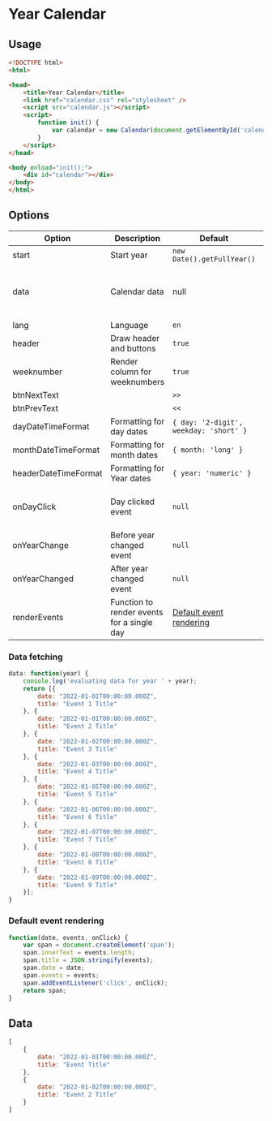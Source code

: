 # Year Calendar

## Usage

```html
<!DOCTYPE html>
<html>

<head>
    <title>Year Calendar</title>
    <link href="calendar.css" rel="stylesheet" />
    <script src="calendar.js"></script>
    <script>
        function init() {
            var calendar = new Calendar(document.getElementById('calendar'), { });
        }
    </script>
</head>

<body onload="init();">
    <div id="calendar"></div>
</body>
</html>
```

## Options

|Option|Description|Default|Notes|
|-|-|-|-|
|start|Start year|`new Date().getFullYear()`||
|data|Calendar data|null|Either data object or function returning data. If data is a function the current Year will be passed as argument. [Data fetching](#data-fetching)|
|lang|Language|`en`||
|header|Draw header and buttons|`true`||
|weeknumber|Render column for weeknumbers|`true`||
|btnNextText||`>>`||
|btnPrevText||`<<`||
|dayDateTimeFormat|Formatting for day dates|`{ day: '2-digit', weekday: 'short' }`|[Intl.DateTimeFormat](https://tc39.es/ecma402/#datetimeformat-objects)|
|monthDateTimeFormat|Formatting for month dates|`{ month: 'long' }`|[Intl.DateTimeFormat](https://tc39.es/ecma402/#datetimeformat-objects)|
|headerDateTimeFormat|Formatting for Year dates|`{ year: 'numeric' }`|[Intl.DateTimeFormat](https://tc39.es/ecma402/#datetimeformat-objects)|
|onDayClick|Day clicked event|`null`|Events can be read from `event.currentTarget.events`. Date can be read from `event.currentTarget.date`.|
|onYearChange|Before year changed event|`null`|Can return `false` to prevent changing of year|
|onYearChanged|After year changed event|`null`||
|renderEvents|Function to render events for a single day|[Default event rendering](#default-event-rendering)|Function must return a DOM element|

### Data fetching

```javascript
data: function(year) {
    console.log('evaluating data for year ' + year);
    return [{
        date: "2022-01-01T00:00:00.000Z",
        title: "Event 1 Title"
    }, {
        date: "2022-01-01T00:00:00.000Z",
        title: "Event 2 Title"
    }, {
        date: "2022-01-02T00:00:00.000Z",
        title: "Event 3 Title"
    }, {
        date: "2022-01-03T00:00:00.000Z",
        title: "Event 4 Title"
    }, {
        date: "2022-01-05T00:00:00.000Z",
        title: "Event 5 Title"
    }, {
        date: "2022-01-06T00:00:00.000Z",
        title: "Event 6 Title"
    }, {
        date: "2022-01-07T00:00:00.000Z",
        title: "Event 7 Title"
    }, {
        date: "2022-01-08T00:00:00.000Z",
        title: "Event 8 Title"
    }, {
        date: "2022-01-09T00:00:00.000Z",
        title: "Event 9 Title"
    }];
}
```

### Default event rendering

```javascript
function(date, events, onClick) {
    var span = document.createElement('span');
    span.innerText = events.length;
    span.title = JSON.stringify(events);
    span.date = date;
    span.events = events;
    span.addEventListener('click', onClick);
    return span;
}
```

## Data

```javascript
[
    {
        date: "2022-01-01T00:00:00.000Z",
        title: "Event Title"
    },
    {
        date: "2022-01-02T00:00:00.000Z",
        title: "Event 2 Title"
    }
]
```
